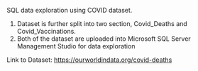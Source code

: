 SQL data exploration using COVID dataset.

1. Dataset is further split into two section, Covid_Deaths and Covid_Vaccinations.
2. Both of the dataset are uploaded into Microsoft SQL Server Management Studio for data exploration

Link to Dataset: https://ourworldindata.org/covid-deaths
